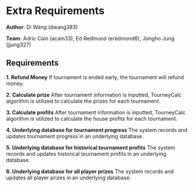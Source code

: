 # Extra Requirements

**Author**: Di Wang (dwang383)

**Team:** Adric Cain (acain33), Ed Redmond (eredmond6), Jongho Jung (jjung327)

## Requirements

**1. Refund Money**
If tournament is ended early, the tournament will refund money.

**2. Calculate prize**
After tournament information is inputted, TourneyCalc algorithm is utilized to calculate the prizes for each tournament.

**3. Calculate profits**
After tournament information is inputted, TourneyCalc algorithm is utilized to calculate the house profits for each tournament.

**4. Underlying database for tournament progress**
The system records and updates tournament progress in an underlying database.

**5. Underlying database for historical tournament profits**
The system records and updates historical tournament profits in an underlying database.

**6. Underlying database for all player prizes**
The system records and updates all player prizes in an underlying database.
